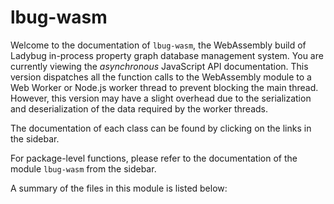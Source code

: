# lbug-wasm
Welcome to the documentation of `lbug-wasm`, the WebAssembly build of Ladybug in-process property graph database management system. 
You are currently viewing the *asynchronous* JavaScript API documentation. 
This version dispatches all the function calls to the WebAssembly module to a Web Worker or Node.js worker thread to prevent blocking the main thread. However, this version may have a slight overhead due to the serialization and deserialization of the data required by the worker threads. 

The documentation of each class can be found by clicking on the links in the sidebar.

For package-level functions, please refer to the documentation of the module `lbug-wasm` from the sidebar.

A summary of the files in this module is listed below:
